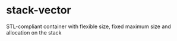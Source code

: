 stack-vector
============

STL-compliant container with flexible size, fixed maximum size and allocation on the stack